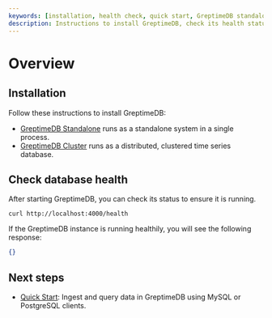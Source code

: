```yaml
---
keywords: [installation, health check, quick start, GreptimeDB standalone, GreptimeDB cluster]
description: Instructions to install GreptimeDB, check its health status, and proceed to the quick start guide.
---
```


# Overview

## Installation

Follow these instructions to install GreptimeDB:

- [GreptimeDB Standalone](greptimedb-standalone.md) runs as a standalone system in a single process.
- [GreptimeDB Cluster](greptimedb-cluster.md) runs as a distributed, clustered time series database.

## Check database health

After starting GreptimeDB, you can check its status to ensure it is running.

```shell
curl http://localhost:4000/health
```

If the GreptimeDB instance is running healthily, you will see the following response:

```json
{}
```

## Next steps

- [Quick Start](/getting-started/quick-start.md): Ingest and query data in GreptimeDB using MySQL or PostgreSQL clients.
